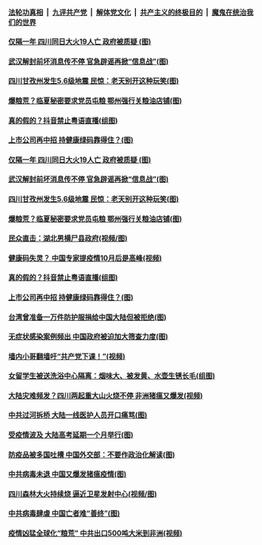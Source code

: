 

####  [法轮功真相](../../../../basic/blob/master/README.md?t=04020401) &nbsp;|&nbsp; [九评共产党](../../../../9ping.md/blob/master/README.md?t=04020401) &nbsp;|&nbsp; [解体党文化](../../../../jtdwh.md/blob/master/README.md?t=04020401)  &nbsp;|&nbsp; [共产主义的终极目的](../../../../gczydzjmd.md/blob/master/README.md?t=04020401) &nbsp;|&nbsp; [魔鬼在统治我们的世界](../../../../mgztzwmdsj.md/blob/master/README.md?t=04020401) 

#### [仅隔一年 四川同日大火19人亡 政府被质疑 (图)](../pages/p1/928234.md?t=04020401) 

#### [武汉解封前坏消息传不停 官急辟谣再掀“信息战”(图)](../pages/p1/928287.md?t=04020401) 

#### [四川甘孜州发生5.6级地震 民惊：老天别开这种玩笑(图)](../pages/p1/928285.md?t=04020401) 

#### [爆粮荒？临夏秘密要求党员屯粮 鄂州强行关粮油店铺(图)](../pages/p1/928284.md?t=04020401) 

#### [真的假的？抖音禁止粤语直播(组图)](../pages/p1/928189.md?t=04020401) 

#### [上市公司再中招 持健康绿码靠得住？(图)](../pages/p1/928198.md?t=04020401) 

#### [仅隔一年 四川同日大火19人亡 政府被质疑 (图)](../pages/p1/928234.md?t=04020401) 

#### [武汉解封前坏消息传不停 官急辟谣再掀“信息战”(图)](../pages/p1/928287.md?t=04020401) 

#### [四川甘孜州发生5.6级地震 民惊：老天别开这种玩笑(图)](../pages/p1/928285.md?t=04020401) 

#### [爆粮荒？临夏秘密要求党员屯粮 鄂州强行关粮油店铺(图)](../pages/p1/928284.md?t=04020401) 

#### [民众直击：湖北男横尸县政府(视频/图)](../pages/p1/928231.md?t=04020401) 

#### [健康码失灵？ 中国专家提疫情10月后是高峰(视频)](../pages/p1/928221.md?t=04020401) 

#### [真的假的？抖音禁止粤语直播(组图)](../pages/p1/928189.md?t=04020401) 

#### [上市公司再中招 持健康绿码靠得住？(图)](../pages/p1/928198.md?t=04020401) 

#### [台湾曾准备一万件防护服捐给中国大陆但被拒绝(图)](../pages/p1/928191.md?t=04020401) 

#### [无症状感染案例频出 中国政府被迫加大筛查力度(图)](../pages/p1/928173.md?t=04020401) 

#### [墙内小哥翻墙吁“共产党下课！”(视频)](../pages/p1/928188.md?t=04020401) 

#### [女留学生被送洗浴中心隔离：烟味大、被发黄、水壶生锈长毛(组图)](../pages/p1/928167.md?t=04020401) 

#### [大陆灾难频发？四川两起重大山火烧不停 非洲猪瘟又爆发(视频)](../pages/p1/928149.md?t=04020401) 

#### [中共过河拆桥 大陆一线医护人员开口痛骂(图)](../pages/p1/928147.md?t=04020401) 

#### [受疫情波及 大陆高考延期一个月举行(图)](../pages/p1/928143.md?t=04020401) 

#### [防疫品被多国吐槽 中国外交部：不要作政治化解读(图)](../pages/p1/928108.md?t=04020401) 

#### [中共病毒未退 中国又爆发猪瘟疫情(图)](../pages/p1/928106.md?t=04020401) 

#### [四川森林大火持续烧 逼近卫星发射中心(视频/图)](../pages/p1/928100.md?t=04020401) 

#### [中共病毒肆虐 中国亡者难“善终”(图)](../pages/p1/928101.md?t=04020401) 

#### [疫情凶猛全球化“粮荒” 中共出口500吨大米到非洲(视频)](../pages/p1/928092.md?t=04020401) 


